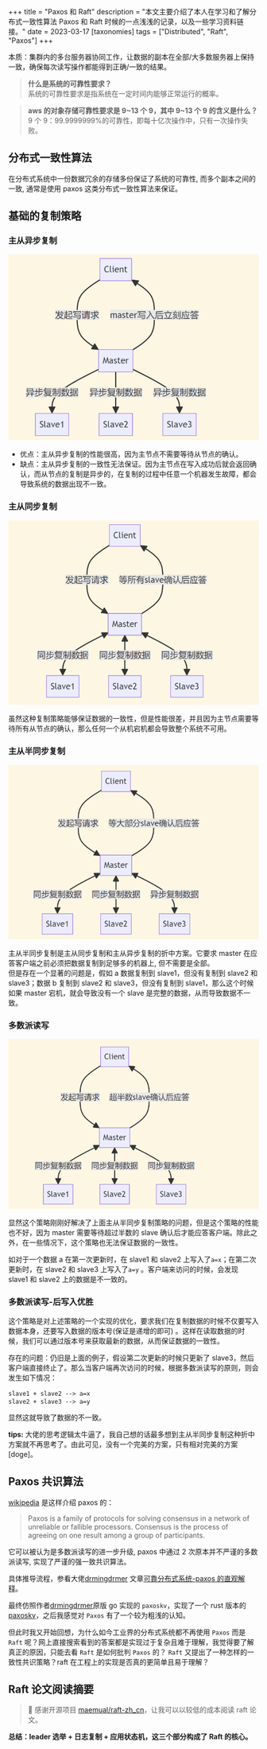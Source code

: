 +++
title = "Paxos 和 Raft"
description = "本文主要介绍了本人在学习和了解分布式一致性算法 Paxos 和 Raft 时候的一点浅浅的记录，以及一些学习资料链接。"
date = 2023-03-17
[taxonomies]
tags = ["Distributed", "Raft", "Paxos"]
+++

本质：集群内的多台服务器协同工作，让数据的副本在全部/大多数服务器上保持一致，确保每次读写操作都能得到正确/一致的结果。

> **什么是系统的可靠性要求？**  
> 系统的可靠性要求是指系统在一定时间内能够正常运行的概率。

> **aws 的对象存储可靠性要求是 9~13 个 9，其中 9~13 个 9 的含义是什么？**  
> 9 个 9：99.9999999%的可靠性，即每十亿次操作中，只有一次操作失败。

## 分布式一致性算法

在分布式系统中一份数据冗余的存储多份保证了系统的可靠性, 而多个副本之间的一致, 通常是使用 paxos 这类分布式一致性算法来保证。

## 基础的复制策略

### 主从异步复制

![主从异步复制](master-slave-asynch-replication.png)

- 优点：主从异步复制的性能很高，因为主节点不需要等待从节点的确认。
- 缺点：主从异步复制的一致性无法保证。因为主节点在写入成功后就会返回确认，而从节点的复制是异步的，在复制的过程中任意一个机器发生故障，都会导致系统的数据出现不一致。

### 主从同步复制

![主从同步复制](master-slave-sync-replication.png)

虽然这种复制策略能够保证数据的一致性，但是性能很差，并且因为主节点需要等待所有从节点的确认，那么任何一个从机宕机都会导致整个系统不可用。

### 主从半同步复制

![主从半同步复制](master-slave-semi-sync.png)

主从半同步复制是主从同步复制和主从异步复制的折中方案。它要求 master 在应答客户端之前必须把数据复制到足够多的机器上,
但不需要是全部。  
但是存在一个显著的问题是，假如 a 数据复制到 slave1，但没有复制到 slave2 和 slave3；数据 b 复制到 slave2 和 slave3，但没有复制到
slave1，那么这个时候如果 master 宕机，就会导致没有一个 slave 是完整的数据，从而导致数据不一致。

### 多数派读写

![多数派读写](majority-reading-writing.png)

显然这个策略刚刚好解决了上面主从半同步复制策略的问题，但是这个策略的性能也不好，因为 master 需要等待超过半数的 slave
确认后才能应答客户端。除此之外，在一些情况下，这个策略也无法保证数据的一致性。

如对于一个数据 a 在第一次更新时，在 slave1 和 slave2 上写入了`a=x`；在第二次更新时，在 slave2 和 slave3 上写入了`a=y`
。客户端来访问的时候，会发现 slave1 和 slave2 上的数据是不一致的。

### 多数派读写-后写入优胜

这个策略是对上述策略的一个实现的优化，要求我们在复制数据的时候不仅要写入数据本身，还要写入数据的版本号(保证是递增的即可)
。这样在读取数据的时候，我们可以通过版本号来获取最新的数据，从而保证数据的一致性。

存在的问题：仍旧是上面的例子，假设第二次更新的时候只更新了 slave3，然后客户端直接终止了。那么当客户端再次访问的时候，根据多数派读写的原则，则会发生如下情况：

```
slave1 + slave2 --> a=x
slave2 + slave3 --> a=y
```

显然这就导致了数据的不一致。

**tips:**
大佬的思考逻辑太牛逼了，我自己想的话最多想到主从半同步复制这种折中方案就不再思考了。由此可见，没有一个完美的方案，只有相对完美的方案[doge]。

## Paxos 共识算法

[wikipedia](<https://en.wikipedia.org/wiki/Paxos_(computer_science)>) 是这样介绍 paxos 的：

> Paxos is a family of protocols for solving consensus in a network of unreliable or fallible processors. Consensus is
> the process of agreeing on one result among a group of participants.

它可以被认为是多数派读写的进一步升级, paxos 中通过 2 次原本并不严谨的多数派读写, 实现了严谨的强一致共识算法。

具体推导流程，参看大佬[drmingdrmer](https://github.com/drmingdrmer)
文章[可靠分布式系统-paxos 的直观解释](https://blog.openacid.com/algo/paxos/)。

最终仿照作者[drmingdrmer](https://github.com/drmingdrmer)原版 go 实现的 `paxoskv`，实现了一个 rust
版本的[paxoskv](https://github.com/ifmagic/consistency/tree/main/paxoskv)，之后我感觉对 `Paxos` 有了一个较为粗浅的认知。

但此时我又开始回想，为什么如今工业界的分布式系统都不再使用 `Paxos` 而是 `Raft`
呢？网上直接搜索看到的答案都是实现过于复杂且难于理解，我觉得要了解真正的原因，只能去看 `Raft` 是如何批判 `Paxos` 的？ `Raft`
又提出了一种怎样的一致性共识策略？raft 在工程上的实现是否真的更简单且易于理解？

## Raft 论文阅读摘要

> 🌻 感谢开源项目 [maemual/raft-zh_cn](https://github.com/maemual/raft-zh_cn)，让我可以以较低的成本阅读 raft 论文。

**总结：leader 选举 + 日志复制 + 应用状态机，这三个部分构成了 Raft 的核心。**
